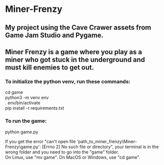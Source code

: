 # Miner-Frenzy
## My project using the Cave Crawer assets from Game Jam Studio and Pygame.  

## Miner Frenzy is a game where you play as a miner who got stuck in the underground and must kill enemies to get out.  

### To initialize the python venv, run these commands:  

cd game  
python3 -m venv env  
. env/bin/activate  
pip install -r requirements.txt  

### To run the game:

python game.py

If you get the error "can't open file 'path_to_miner_frenzy\\Miner-Frenzy\\game.py': [Errno 2] No such file or directory", your terminal is in the wrong folder and you need to go into the "game" folder.  
On Linux, use "mv game". On MacOS or Windows, use "cd game".

